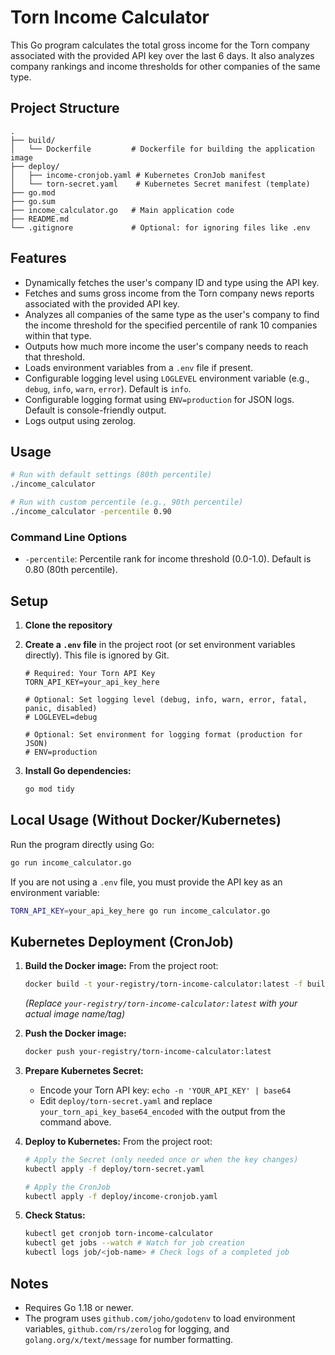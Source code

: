 # Torn Income Calculator

This Go program calculates the total gross income for the Torn company associated with the provided API key over the last 6 days. It also analyzes company rankings and income thresholds for other companies of the same type.

## Project Structure
```
.
├── build/
│   └── Dockerfile         # Dockerfile for building the application image
├── deploy/
│   ├── income-cronjob.yaml # Kubernetes CronJob manifest
│   └── torn-secret.yaml    # Kubernetes Secret manifest (template)
├── go.mod
├── go.sum
├── income_calculator.go   # Main application code
├── README.md
└── .gitignore             # Optional: for ignoring files like .env
```

## Features

- Dynamically fetches the user's company ID and type using the API key.
- Fetches and sums gross income from the Torn company news reports associated with the provided API key.
- Analyzes all companies of the same type as the user's company to find the income threshold for the specified percentile of rank 10 companies within that type.
- Outputs how much more income the user's company needs to reach that threshold.
- Loads environment variables from a `.env` file if present.
- Configurable logging level using `LOGLEVEL` environment variable (e.g., `debug`, `info`, `warn`, `error`). Default is `info`.
- Configurable logging format using `ENV=production` for JSON logs. Default is console-friendly output.
- Logs output using zerolog.

## Usage

```sh
# Run with default settings (80th percentile)
./income_calculator

# Run with custom percentile (e.g., 90th percentile)
./income_calculator -percentile 0.90
```

### Command Line Options

- `-percentile`: Percentile rank for income threshold (0.0-1.0). Default is 0.80 (80th percentile).

## Setup

1. **Clone the repository**
2. **Create a `.env` file** in the project root (or set environment variables directly). This file is ignored by Git.

   ```dotenv
   # Required: Your Torn API Key
   TORN_API_KEY=your_api_key_here

   # Optional: Set logging level (debug, info, warn, error, fatal, panic, disabled)
   # LOGLEVEL=debug

   # Optional: Set environment for logging format (production for JSON)
   # ENV=production
   ```

3. **Install Go dependencies:**

   ```sh
   go mod tidy
   ```

## Local Usage (Without Docker/Kubernetes)

Run the program directly using Go:

```sh
go run income_calculator.go
```

If you are not using a `.env` file, you must provide the API key as an environment variable:

```sh
TORN_API_KEY=your_api_key_here go run income_calculator.go
```

## Kubernetes Deployment (CronJob)

1. **Build the Docker image:**
   From the project root:

   ```sh
   docker build -t your-registry/torn-income-calculator:latest -f build/Dockerfile .
   ```

   *(Replace `your-registry/torn-income-calculator:latest` with your actual image name/tag)*

2. **Push the Docker image:**

   ```sh
   docker push your-registry/torn-income-calculator:latest
   ```

3. **Prepare Kubernetes Secret:**
   *   Encode your Torn API key: `echo -n 'YOUR_API_KEY' | base64`
   *   Edit `deploy/torn-secret.yaml` and replace `your_torn_api_key_base64_encoded` with the output from the command above.

4. **Deploy to Kubernetes:**
   From the project root:

   ```sh
   # Apply the Secret (only needed once or when the key changes)
   kubectl apply -f deploy/torn-secret.yaml

   # Apply the CronJob
   kubectl apply -f deploy/income-cronjob.yaml
   ```

5. **Check Status:**

   ```sh
   kubectl get cronjob torn-income-calculator
   kubectl get jobs --watch # Watch for job creation
   kubectl logs job/<job-name> # Check logs of a completed job
   ```

## Notes

- Requires Go 1.18 or newer.
- The program uses `github.com/joho/godotenv` to load environment variables, `github.com/rs/zerolog` for logging, and `golang.org/x/text/message` for number formatting.
